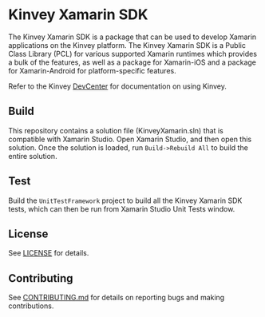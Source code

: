 # Kinvey Xamarin SDK

The Kinvey Xamarin SDK is a package that can be used to develop Xamarin applications on the Kinvey platform. The Kinvey Xamarin SDK is a Public Class Library (PCL) for various supported Xamarin runtimes which provides a bulk of the features, as well as a package for Xamarin-iOS and a package for Xamarin-Android for platform-specific features.

Refer to the Kinvey [DevCenter](http://devcenter.kinvey.com/) for documentation on using Kinvey.

## Build
This repository contains a solution file (KinveyXamarin.sln) that is compatible with Xamarin Studio.  Open Xamarin Studio, and then open this solution.  Once the solution is loaded, run `Build->Rebuild All` to build the entire solution.

## Test
Build the `UnitTestFramework` project to build all the Kinvey Xamarin SDK tests, which can then be run from Xamarin Studio Unit Tests window.

## License
See [LICENSE](LICENSE) for details.

## Contributing
See [CONTRIBUTING.md](CONTRIBUTING.md) for details on reporting bugs and making contributions.